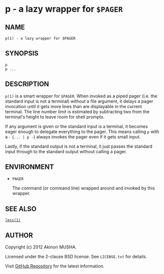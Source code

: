 # p - a lazy wrapper for `$PAGER`

## NAME

`p(1) - a lazy wrapper for $PAGER`

## SYNOPSIS

```
p
p ...
```

## DESCRIPTION

`p(1)` is a smart wrapper for `$PAGER`.  When invoked as a piped pager
(i.e. the standard input is not a terminal) without a file argument,
it delays a pager invocation until it gets more lines than are
displayable in the current terminal.  The line number limit is
estimated by subtracting two from the terminal's height to leave room
for shell prompts.

If any argument is given or the standard input is a terminal, it
becomes eager enough to delegate everything to the pager.  This means
calling `p` with a `-` (`... | p -`) always invokes the pager even if
it gets small input.

Lastly, if the standard output is not a terminal, it just passes the
standard input through to the standard output without calling a pager.

## ENVIRONMENT

- `PAGER`

    The command (or command line) wrapped around and invoked by this
    wrapper.

## SEE ALSO

[`less(1)`](http://www.freebsd.org/cgi/man.cgi?query=less&sektion=1)

## AUTHOR

Copyright (c) 2012 Akinori MUSHA.

Licensed under the 2-clause BSD license.  See `LICENSE.txt` for
details.

Visit [GitHub Repository](https://github.com/knu/p) for the latest
information.
